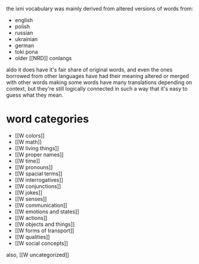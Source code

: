 the ixni vocabulary was mainly derived from altered versions of words from:
- english
- polish
- russian
- ukrainian 
- german
- toki pona
- older [[NRD]] conlangs

aldo it does have it's fair share of original words, and even the ones borrowed from other languages have had their meaning altered or merged with other words making some words have many translations depending on context, but they're still logically connected in such a way that it's easy to guess what they mean.
# word categories
- [[W colors]]
- [[W math]]
- [[W living things]]
- [[W proper names]]
- [[W time]]
- [[W pronouns]]
- [[W spacial terms]]
- [[W interrogatives]]
- [[W conjunctions]]
- [[W jokes]]
- [[W senses]]
- [[W communication]]
- [[W emotions and states]]
- [[W actions]]
- [[W objects and things]]
- [[W forms of transport]]
- [[W qualities]]
- [[W social concepts]]

also, [[W uncategorized]]
